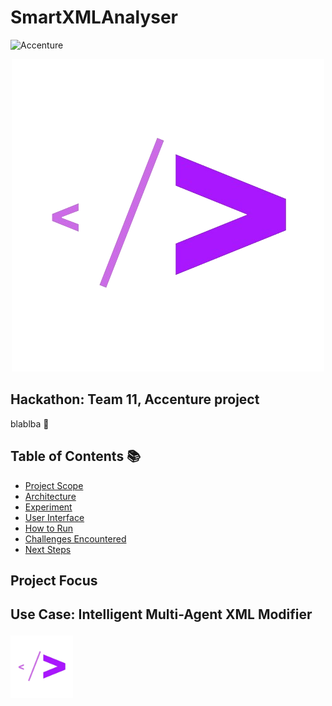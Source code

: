# SmartXMLAnalyser
![Accenture](https://www.accenture.com/fr-fr)
<p align="center">
   <img src="https://github.com/Biline-dev/SmartXMLAnalyser/raw/main/logo.png" alt="Logo" />
</p>

## Hackathon: Team 11, Accenture project 
blablba 🚀

## Table of Contents 📚
- [Project Scope](#project-scope)
- [Architecture](#architecture)
- [Experiment](#experiment)
- [User Interface](#user-interface)
- [How to Run](#how-to-run)
- [Challenges Encountered](#challenges-encountered)
- [Next Steps](#next-steps)

## **Project Focus**

## Use Case: Intelligent Multi-Agent XML Modifier <p align="center">
   <img src="https://github.com/Biline-dev/SmartXMLAnalyser/raw/main/logo.png" alt="Logo" width="100" />
</p>


